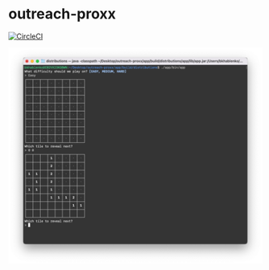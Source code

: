 # outreach-proxx

[![CircleCI](https://circleci.com/gh/bkhablenko/outreach-proxx.svg?style=shield)](https://circleci.com/gh/bkhablenko/outreach-proxx)

![Screenshot](screenshot.png)
